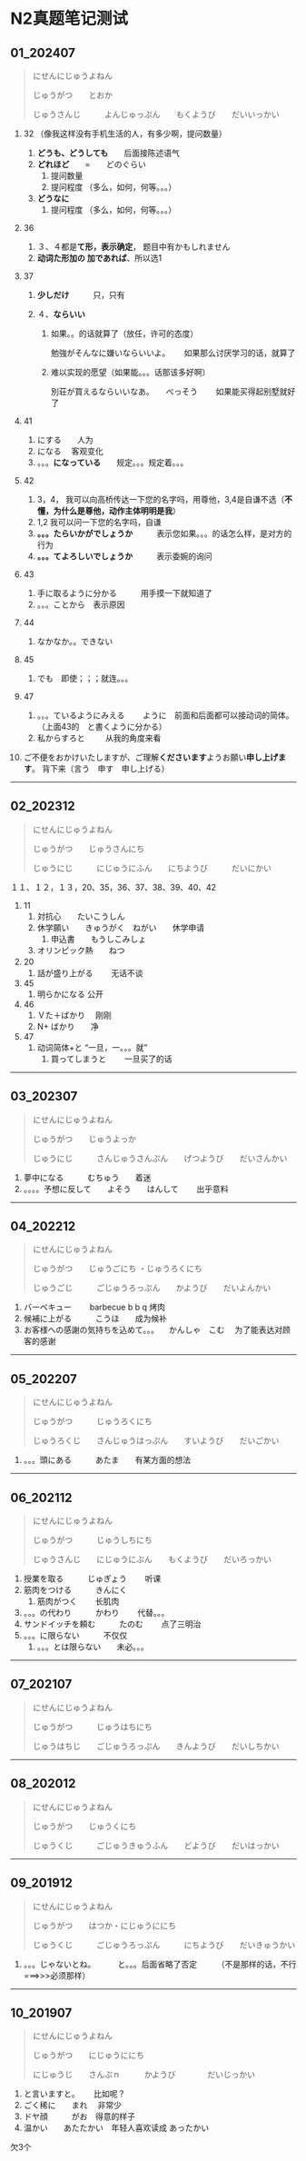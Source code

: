 # N2真题笔记测试

## 01_202407

> にせんにじゅうよねん
>
> じゅうがつ　　とおか
>
> じゅうさんじ　　　よんじゅっぷん　　もくようび　　だいいっかい

1. 32 （像我这样没有手机生活的人，有多少啊，提问数量）

   1. **どうも、どうしても**　　后面接陈述语气
   2. **どれほど**　　=　　どのぐらい
      1. 提问数量
      2. 提问程度  （多么，如何，何等。。。）
   3. **どうなに**　　 
      1. 提问程度  （多么，如何，何等。。。）

2. 36

   1. ３、４都是**て形，表示确定**， 题目中有かもしれません
   2. **动词た形加の  加であれば**、所以选1

3. 37

   1. **少しだけ**　　　只，只有

   2. ４、**ならいい**　

      1. 如果。。的话就算了（放任，许可的态度）

         勉強がそんなに嫌いならいいよ。　　 如果那么讨厌学习的话，就算了

      2. 难以实现的愿望（如果能。。。话那该多好啊）

         別荘が買えるならいいなあ。　　べっそう　　 如果能买得起别墅就好了

4. 41

   1. にする　　人为　
   2. になる　   客观变化
   3. 。。。**になっている**　　规定。。。规定着。。。

5. 42

   1. 3，4， 我可以向高桥传达一下您的名字吗，用尊他，3,4是自谦不选（**不懂，为什么是尊他，动作主体明明是我**）
   2. 1,2   我可以问一下您的名字吗，自谦
   3. **。。。たらいかがでしょうか**　　　表示您如果。。。的话怎么样，是对方的行为
   4. **。。。てよろしいでしょうか**　　　表示委婉的询问

6. 43

   1. 手に取るように分かる　　　用手摸一下就知道了
   2. 。。。ことから　表示原因

7. 44

   1. なかなか。。できない

8. 45

   1. でも　即使；；；就连。。。

9. 47

   1. 。。。ているようにみえる　　 ように　前面和后面都可以接动词的简体。  （上面43的　と書くように分かる）
   2. 私からすろと　 　 从我的角度来看

10. ご不便をおかけいたしますが、ご理解**くださいます**ようお願い**申し上げます**。    背下来（言う　申す　申し上げる）

---

## 02_202312

> にせんにじゅうよねん
>
> じゅうがつ　　じゅうさんにち
>
> じゅうにじ　　　にじゅうにふん　　にちようび　　　だいにかい

１１、１２，１３，20、35，36、37、38、39、40、42

1. 11
   1. 対抗心　　たいこうしん
   2. 休学願い　　きゅうがく　ねがい　　休学申请
      1. 申込書　　もうしこみしょ
   3. オリンピック熱　　ねつ
2. 20　
   1. 話が盛り上がる　　 无话不谈
3. 45
   1. 明らかになる    公开
4. 46
   1. Ｖた＋ばかり　 刚刚
   2. N+ ばかり　　净
5. 47
   1. 动词简体+と  “一旦，一。。。就”
      1. 買ってしまうと　　 一旦买了的话

---

## 03_202307

> にせんにじゅうよねん
>
> じゅうがつ　　じゅうよっか
>
> じゅうにじ　　　さんじゅうさんぷん　　げつようび　　だいさんかい

1. 夢中になる　　　むちゅう　　着迷
2. 。。。。予想に反して　　よそう　　はんして　　 出乎意料

---

## 04_202212

> にせんにじゅうよねん
>
> じゅうがつ　　じゅうごにち ・じゅうろくにち　　
>
> じゅうごじ　　　ごじゅうろっぷん　　かようび　　だいよんかい  　　

1. バーベキュー　　 barbecue  b b q    烤肉
2. 候補に上がる　　　こうほ　　成为候补
3. お客様への感謝の気持ちを込めて。。。  　かんしゃ　こむ　 为了能表达对顾客的感谢

---

## 05_202207

> にせんにじゅうよねん
>
> じゅうがつ　　　じゅうろくにち
>
> じゅうろくじ　　さんじゅうはっぷん　　すいようび　　だいごかい

1. 。。。頭にある　　　あたま　　有某方面的想法

---

## 06_202112

> にせんにじゅうよねん
>
> じゅうがつ　　　じゅうしちにち
>
> じゅうさんじ　　にじゅうにぷん　　もくようび　　だいろっかい

1. 授業を取る　　　じゅぎょう　　 听课
2. 筋肉をつける　　　きんにく
   1. 筋肉がつく　　 长肌肉
3. 。。。の代わり　　　かわり　　 代替。。。
4. サンドイッチを頼む　　　たのむ　　 点了三明治
5. 。。。に限らない　　　不仅仅　
   1. 。。。とは限らない　　未必。。。

---

## 07_202107

> にせんにじゅうよねん
>
> じゅうがつ　　　じゅうはちにち
>
> じゅうはちじ　　ごじゅうろっぷん　　きんようび　　だいしちかい

---

## 08_202012

> にせんにじゅうよねん
>
> じゅうがつ　　じゅうくにち　　　
>
> じゅうくじ　　　ごじゅうきゅうふん　　どようび　　だいはっかい

---

## 09_201912

> にせんにじゅうよねん
>
> じゅうがつ　　はつか・にじゅうににち
>
> じゅうくじ　　　ごじゅうろっぷん　　　にちようび　　だいきゅうかい

1. 。。。じゃないとね。　　　 と。。。后面省略了否定　　　（不是那样的话，不行===>>>必须那样）

---

## 10_201907

> にせんにじゅうよねん
>
> じゅうがつ　　にじゅうににち　　
>
> にじゅうじ　　さんぷｎ　　　かようび　　　　だいじっかい

1. と言いますと。　　 比如呢？
2. ごく稀に　　まれ　 非常少
3. ドヤ顔　　　がお　得意的样子
4. 温かい　　あたたかい　年轻人喜欢读成 あったかい


欠3个



















